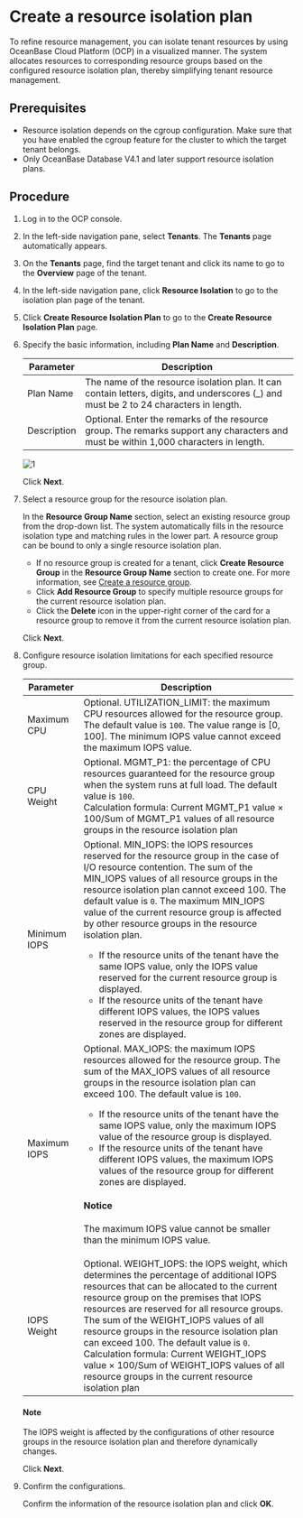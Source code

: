 # Create a resource isolation plan

To refine resource management, you can isolate tenant resources by using OceanBase Cloud Platform (OCP) in a visualized manner. The system allocates resources to corresponding resource groups based on the configured resource isolation plan, thereby simplifying tenant resource management.

## Prerequisites

* Resource isolation depends on the cgroup configuration. Make sure that you have enabled the cgroup feature for the cluster to which the target tenant belongs.
* Only OceanBase Database V4.1 and later support resource isolation plans.

## Procedure

1. Log in to the OCP console.

2. In the left-side navigation pane, select **Tenants**. The **Tenants** page automatically appears.

3. On the **Tenants** page, find the target tenant and click its name to go to the **Overview** page of the tenant.

4. In the left-side navigation pane, click **Resource Isolation** to go to the isolation plan page of the tenant.

5. Click **Create Resource Isolation Plan** to go to the **Create Resource Isolation Plan** page.

6. Specify the basic information, including **Plan Name** and **Description**.

    | Parameter | Description |
    |--------|---------|
    | Plan Name | The name of the resource isolation plan. It can contain letters, digits, and underscores (_) and must be 2 to 24 characters in length.       |
    | Description | Optional. Enter the remarks of the resource group. The remarks support any characters and must be within 1,000 characters in length.       |

    ![1](https://obbusiness-private.oss-cn-shanghai.aliyuncs.com/doc/img/ocp/420/420-en/%E5%88%9B%E5%BB%BA%E8%B5%84%E6%BA%90%E9%9A%94%E7%A6%BB%E8%AE%A1%E5%88%92.png)

    Click **Next**.

7. Select a resource group for the resource isolation plan.

    In the **Resource Group Name** section, select an existing resource group from the drop-down list. The system automatically fills in the resource isolation type and matching rules in the lower part. A resource group can be bound to only a single resource isolation plan.

    * If no resource group is created for a tenant, click **Create Resource Group** in the **Resource Group Name** section to create one. For more information, see [Create a resource group](200.create-a-resource-group.md).
    * Click **Add Resource Group** to specify multiple resource groups for the current resource isolation plan.
    * Click the **Delete** icon in the upper-right corner of the card for a resource group to remove it from the current resource isolation plan.

    Click **Next**.

8. Configure resource isolation limitations for each specified resource group.

    | Parameter | Description |
    |--------|---------|
    | Maximum CPU | Optional. UTILIZATION_LIMIT: the maximum CPU resources allowed for the resource group. The default value is `100`. The value range is [0, 100]. The minimum IOPS value cannot exceed the maximum IOPS value. |
    | CPU Weight | Optional. MGMT_P1: the percentage of CPU resources guaranteed for the resource group when the system runs at full load. The default value is `100`. </br>Calculation formula: Current MGMT_P1 value × 100/Sum of MGMT_P1 values of all resource groups in the resource isolation plan      |
    | Minimum IOPS | Optional. MIN_IOPS: the IOPS resources reserved for the resource group in the case of I/O resource contention. The sum of the MIN_IOPS values of all resource groups in the resource isolation plan cannot exceed 100. The default value is `0`. The maximum MIN_IOPS value of the current resource group is affected by other resource groups in the resource isolation plan. <ul><li>If the resource units of the tenant have the same IOPS value, only the IOPS value reserved for the current resource group is displayed. </li><li>If the resource units of the tenant have different IOPS values, the IOPS values reserved in the resource group for different zones are displayed. </li></ul> |
    | Maximum IOPS | Optional. MAX_IOPS: the maximum IOPS resources allowed for the resource group. The sum of the MAX_IOPS values of all resource groups in the resource isolation plan can exceed 100. The default value is `100`.<ul><li>If the resource units of the tenant have the same IOPS value, only the maximum IOPS value of the resource group is displayed. </li><li>If the resource units of the tenant have different IOPS values, the maximum IOPS values of the resource group for different zones are displayed. </li></ul> <main id="notice" type='notice'><h4>Notice</h4><p>The maximum IOPS value cannot be smaller than the minimum IOPS value. </p></main> |
    | IOPS Weight | Optional. WEIGHT_IOPS: the IOPS weight, which determines the percentage of additional IOPS resources that can be allocated to the current resource group on the premises that IOPS resources are reserved for all resource groups. The sum of the WEIGHT_IOPS values of all resource groups in the resource isolation plan can exceed 100. The default value is `0`.<br>Calculation formula: Current WEIGHT_IOPS value × 100/Sum of WEIGHT_IOPS values of all resource groups in the current resource isolation plan      |

    <main id="notice" type='explain'>
    <h4>Note</h4>
    <p>The IOPS weight is affected by the configurations of other resource groups in the resource isolation plan and therefore dynamically changes. </p>
    </main>

    Click **Next**.

9. Confirm the configurations.

    Confirm the information of the resource isolation plan and click **OK**.
